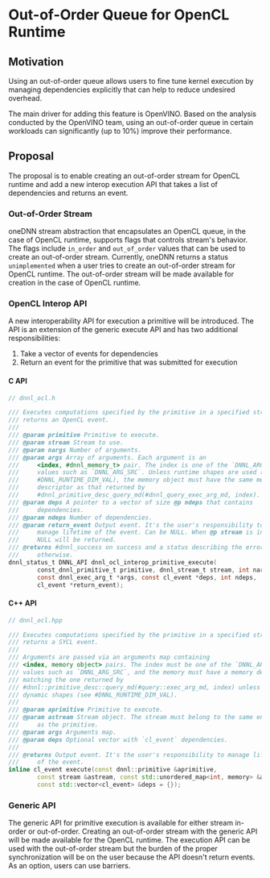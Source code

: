 # Out-of-Order Queue for OpenCL Runtime

## Motivation
Using an out-of-order queue allows users to fine tune kernel execution by managing
dependencies explicitly that can help to reduce undesired overhead.

The main driver for adding this feature is OpenVINO. Based on the analysis conducted
by the OpenVINO team, using an out-of-order queue in certain workloads can significantly
(up to 10%) improve their performance.

## Proposal
The proposal is to enable creating an out-of-order stream for OpenCL runtime and add
a new interop execution API that takes a list of dependencies and returns an event.

### Out-of-Order Stream
oneDNN stream abstraction that encapsulates an OpenCL queue, in the case of OpenCL runtime,
supports flags that controls stream's behavior. The flags include `in_order` and `out_of_order`
values that can be used to create an out-of-order stream. Currently, oneDNN returns a status
`unimplemented` when a user tries to create an out-of-order stream for OpenCL runtime.
The out-of-order stream will be made available for creation in the case of OpenCL runtime.

### OpenCL Interop API
A new interoperability API for execution a primitive will be introduced. The API is an
extension of the generic execute API and has two additional responsibilities:
1. Take a vector of events for dependencies
2. Return an event for the primitive that was submitted for execution

#### C API

```c
// dnnl_ocl.h

/// Executes computations specified by the primitive in a specified stream and
/// returns an OpenCL event.
///
/// @param primitive Primitive to execute.
/// @param stream Stream to use.
/// @param nargs Number of arguments.
/// @param args Array of arguments. Each argument is an
///     <index, #dnnl_memory_t> pair. The index is one of the `DNNL_ARG_*`
///     values such as `DNNL_ARG_SRC`. Unless runtime shapes are used (see
///     #DNNL_RUNTIME_DIM_VAL), the memory object must have the same memory
///     descriptor as that returned by
///     #dnnl_primitive_desc_query_md(#dnnl_query_exec_arg_md, index).
/// @param deps A pointer to a vector of size @p ndeps that contains
///     dependencies.
/// @param ndeps Number of dependencies.
/// @param return_event Output event. It's the user's responsibility to
///     manage lifetime of the event. Can be NULL. When @p stream is in-order
///     NULL will be returned.
/// @returns #dnnl_success on success and a status describing the error
///     otherwise.
dnnl_status_t DNNL_API dnnl_ocl_interop_primitive_execute(
        const_dnnl_primitive_t primitive, dnnl_stream_t stream, int nargs,
        const dnnl_exec_arg_t *args, const cl_event *deps, int ndeps,
        cl_event *return_event);
```

#### C++ API
```cpp
// dnnl_ocl.hpp

/// Executes computations specified by the primitive in a specified stream and
/// returns a SYCL event.
///
/// Arguments are passed via an arguments map containing
/// <index, memory object> pairs. The index must be one of the `DNNL_ARG_*`
/// values such as `DNNL_ARG_SRC`, and the memory must have a memory descriptor
/// matching the one returned by
/// #dnnl::primitive_desc::query_md(#query::exec_arg_md, index) unless using
/// dynamic shapes (see #DNNL_RUNTIME_DIM_VAL).
///
/// @param aprimitive Primitive to execute.
/// @param astream Stream object. The stream must belong to the same engine
///     as the primitive.
/// @param args Arguments map.
/// @param deps Optional vector with `cl_event` dependencies.
///
/// @returns Output event. It's the user's responsibility to manage lifetime
///     of the event.
inline cl_event execute(const dnnl::primitive &aprimitive,
        const stream &astream, const std::unordered_map<int, memory> &args,
        const std::vector<cl_event> &deps = {});
```

### Generic API
The generic API for primitive execution is available for either stream in-order or out-of-order.
Creating an out-of-order stream with the generic API will be made available for the OpenCL runtime.
The execution API can be used with the out-of-order stream but the burden of the proper
synchronization will be on the user because the API doesn't return events. As an option, users
can use barriers.
